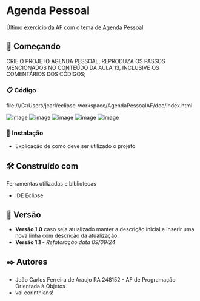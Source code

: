 # Agenda Pessoal

Último exercício da AF com o tema de Agenda Pessoal

## 🚀 Começando

CRIE O PROJETO AGENDA PESSOAL;
REPRODUZA OS PASSOS MENCIONADOS NO CONTEÚDO DA AULA 13, INCLUSIVE OS
COMENTÁRIOS DOS CÓDIGOS;

### 📋 Código

file:///C:/Users/jcarl/eclipse-workspace/AgendaPessoalAF/doc/index.html

![image](https://github.com/user-attachments/assets/780c6141-29e2-4f27-b322-90ab75141ba5)
![image](https://github.com/user-attachments/assets/7ae6226f-cd4e-449d-ab15-61d46ab28557)
![image](https://github.com/user-attachments/assets/07e202da-8784-474a-9190-ef74e817512a)
![image](https://github.com/user-attachments/assets/6907a906-1245-4eaa-af56-e490e77950c1)
![image](https://github.com/user-attachments/assets/0c7b88f0-2724-4ffb-8a73-7b3122433f60)


### 🔧 Instalação

* Explicação de como deve ser utilizado o projeto

## 🛠️ Construído com

Ferramentas utilizadas e bibliotecas

* IDE Eclipse

## 📌 Versão

* **Versão 1.0** caso seja atualizado manter a descrição inicial e inserir uma nova linha com descrição da atualização.
* **Versão 1.1** - *Refatoração* *data 09/09/24*

## ✒️ Autores

* João Carlos Ferreira de Araujo RA 248152 - AF de Programação Orientada à Objetos
* vai corinthians!

